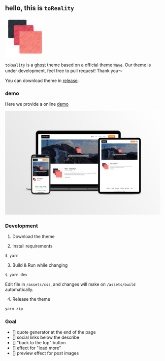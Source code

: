 ## hello, this is `toReality`

<img src="./pics/logo_256x256.PNG" alt="logo" style="zoom:50%;" />

`toReality` is a [ghost](https://github.com/TryGhost/Ghost) theme based on a official theme [`Wave`](https://github.com/TryGhost/Wave). Our theme is under development, feel free to pull request! Thank you～

You can download theme in [release](https://github.com/vonhyou/theme_toReality/releases/latest).

### demo

Here we provide a online [demo](https://toreality.lenva.tech)

![](./pics/main.jpg)

### Development

1. Download the theme

2. Install requirements

```bash
$ yarn
```


3. Build & Run while changing

```bash
$ yarn dev
```

Edit file in `/assets/css`, and changes will make on `/assets/build` automatically.

4. Release the theme

```bash
yarn zip
```

### Goal

- [] quote generator at the end of the page
- [] social links below the describe
- [] "back to the top" button
- [] effect for "load more"
- [] preview effect for post images